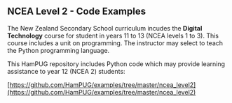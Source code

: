 
<!-- Ian 2023-03-23 -->

## NCEA Level 2 - Code Examples

The New Zealand Secondary School curriculum incudes the **Digital Technology** course 
for student in years 11 to 13 (NCEA levels 1 to 3). This course includes a unit on programming.
The instructor may select to teach the Python programming language.

This HamPUG repository includes Python code which may provide learning assistance to year 12 
(NCEA 2) students:

[https://github.com/HamPUG/examples/tree/master/ncea_level2](https://github.com/HamPUG/examples/tree/master/ncea_level2) 
 
